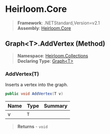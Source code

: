 # Heirloom.Core

> **Framework**: .NETStandard,Version=v2.1  
> **Assembly**: [Heirloom.Core][0]

## Graph\<T>.AddVertex (Method)

> **Namespace**: [Heirloom.Collections][0]  
> **Declaring Type**: [Graph\<T>][1]

### AddVertex(T)

Inserts a vertex into the graph.

```cs
public void AddVertex(T v)
```

| Name | Type | Summary |
|------|------|---------|
| v    | `T`  |         |

> **Returns** - `void`

[0]: ../../../Heirloom.Core.md
[1]: ../Graph[T].md
